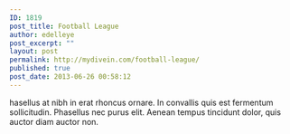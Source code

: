 ```yaml
---
ID: 1819
post_title: Football League
author: edelleye
post_excerpt: ""
layout: post
permalink: http://mydivein.com/football-league/
published: true
post_date: 2013-06-26 00:58:12
---
```

hasellus at nibh in erat rhoncus ornare. In convallis quis est fermentum sollicitudin. Phasellus nec purus elit. Aenean tempus tincidunt dolor, quis auctor diam auctor non.